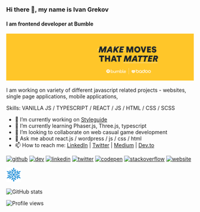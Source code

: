 ### Hi there 👋, my name is Ivan Grekov
#### I am frontend developer at Bumble
![I am frontend developer at Bumble](https://raw.githubusercontent.com/Winner95/Winner95/master/career-logo.png)

I am working on variety of different javascript related projects - websites, single page applications, mobile applications,

Skills: VANILLA JS / TYPESCRIPT / REACT / JS / HTML / CSS / SCSS

- 🔭 I’m currently working on [Styleguide](https://github.com/badoo/styleguide) 
- 🌱 I’m currently learning Phaser.js, Three.js, typescript 
- 👯 I’m looking to collaborate on web casual game development 
- 💬 Ask me about react.js / wordpress / js / css / html 
- 📫 How to reach me: [LinkedIn](https://www.linkedin.com/in/iigrekov/) | [Twitter](https://twitter.com/igrekov) | [Medium](https://medium.com/@ivangrekov) | [Dev.to](https://dev.to/igrekov) 


[<img src='https://cdn.jsdelivr.net/npm/simple-icons@3.0.1/icons/github.svg' alt='github' height='40'>](https://github.com/Winner95)  [<img src='https://cdn.jsdelivr.net/npm/simple-icons@3.0.1/icons/dev-dot-to.svg' alt='dev' height='40'>](https://dev.to/igrekov)  [<img src='https://cdn.jsdelivr.net/npm/simple-icons@3.0.1/icons/linkedin.svg' alt='linkedin' height='40'>](https://www.linkedin.com/in/iigrekov/)  [<img src='https://cdn.jsdelivr.net/npm/simple-icons@3.0.1/icons/twitter.svg' alt='twitter' height='40'>](https://twitter.com/igrekov)  [<img src='https://cdn.jsdelivr.net/npm/simple-icons@3.0.1/icons/codepen.svg' alt='codepen' height='40'>](https://codepen.io/Winner95)  [<img src='https://cdn.jsdelivr.net/npm/simple-icons@3.0.1/icons/stackoverflow.svg' alt='stackoverflow' height='40'>](https://stackoverflow.com/users/12487582)  [<img src='https://cdn.jsdelivr.net/npm/simple-icons@3.0.1/icons/icloud.svg' alt='website' height='40'>](https://rebrand.ly/iigrekov-portfolio)  

<a href='https://archiveprogram.github.com/'><img src='https://raw.githubusercontent.com/acervenky/animated-github-badges/master/assets/acbadge.gif' width='40' height='40'></a> 

![GitHub stats](https://github-readme-stats.vercel.app/api?username=Winner95&show_icons=true)  

![Profile views](https://gpvc.arturio.dev/Winner95)  
